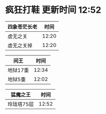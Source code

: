 # 疯狂打鞋 更新时间 12:52

| 四象苍茫长老   | 时间    |
|--------|-------|
| 虚无之关 | 12:20 |
| 虚无之关掉 | 12:20 |

| 间王   | 时间    |
|--------|-------|
| 地狱17重 | 12:34 |
| 地狱5重 | 12:02 |

| 猛魔之王   | 时间    |
|--------|-------|
| 玲珑塔75层 | 12:52 |